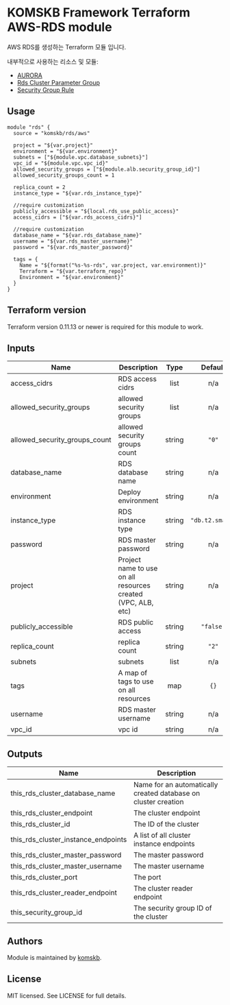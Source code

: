 # KOMSKB Framework Terraform AWS-RDS module 

AWS RDS를 생성하는 Terraform 모듈 입니다.

내부적으로 사용하는 리소스 및 모듈:

* [AURORA](https://github.com/terraform-aws-modules/terraform-aws-rds-aurora)
* [Rds Cluster Parameter Group](https://www.terraform.io/docs/providers/aws/r/rds_cluster_parameter_group.html)
* [Security Group Rule](https://www.terraform.io/docs/providers/aws/r/security_group_rule.html)

## Usage

```hcl
module "rds" {
  source = "komskb/rds/aws"

  project = "${var.project}"
  environment = "${var.environment}"
  subnets = ["${module.vpc.database_subnets}"]
  vpc_id = "${module.vpc.vpc_id}"
  allowed_security_groups = ["${module.alb.security_group_id}"]
  allowed_security_groups_count = 1

  replica_count = 2
  instance_type = "${var.rds_instance_type}"

  //require customization
  publicly_accessible = "${local.rds_use_public_access}"
  access_cidrs = ["${var.rds_access_cidrs}"]

  //require customization
  database_name = "${var.rds_database_name}"
  username = "${var.rds_master_username}"
  password = "${var.rds_master_password}"

  tags = {
    Name = "${format("%s-%s-rds", var.project, var.environment)}"
    Terraform = "${var.terraform_repo}"
    Environment = "${var.environment}"
  }
}
```

## Terraform version

Terraform version 0.11.13 or newer is required for this module to work.


<!-- BEGINNING OF PRE-COMMIT-TERRAFORM DOCS HOOK -->
## Inputs

| Name | Description | Type | Default | Required |
|------|-------------|:----:|:-----:|:-----:|
| access\_cidrs | RDS access cidrs | list | n/a | yes |
| allowed\_security\_groups | allowed security groups | list | n/a | yes |
| allowed\_security\_groups\_count | allowed security groups count | string | `"0"` | no |
| database\_name | RDS database name | string | n/a | yes |
| environment | Deploy environment | string | n/a | yes |
| instance\_type | RDS instance type | string | `"db.t2.small"` | no |
| password | RDS master password | string | n/a | yes |
| project | Project name to use on all resources created (VPC, ALB, etc) | string | n/a | yes |
| publicly\_accessible | RDS public access | string | `"false"` | no |
| replica\_count | replica count | string | `"2"` | no |
| subnets | subnets | list | n/a | yes |
| tags | A map of tags to use on all resources | map | `{}` | no |
| username | RDS master username | string | n/a | yes |
| vpc\_id | vpc id | string | n/a | yes |

## Outputs

| Name | Description |
|------|-------------|
| this\_rds\_cluster\_database\_name | Name for an automatically created database on cluster creation |
| this\_rds\_cluster\_endpoint | The cluster endpoint |
| this\_rds\_cluster\_id | The ID of the cluster |
| this\_rds\_cluster\_instance\_endpoints | A list of all cluster instance endpoints |
| this\_rds\_cluster\_master\_password | The master password |
| this\_rds\_cluster\_master\_username | The master username |
| this\_rds\_cluster\_port | The port |
| this\_rds\_cluster\_reader\_endpoint | The cluster reader endpoint |
| this\_security\_group\_id | The security group ID of the cluster |

<!-- END OF PRE-COMMIT-TERRAFORM DOCS HOOK -->


## Authors

Module is maintained by [komskb](https://github.com/komskb).

## License

MIT licensed. See LICENSE for full details.
